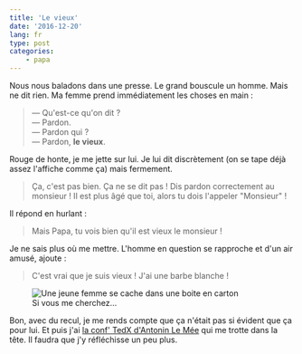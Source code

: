 ```yaml
---
title: 'Le vieux'
date: '2016-12-20'
lang: fr
type: post
categories:
    - papa
---
```


Nous nous baladons dans une presse. Le grand bouscule un homme. Mais ne dit rien. Ma femme prend immédiatement les choses en main :

> — Qu'est-ce qu'on dit ?  
> — Pardon.  
> — Pardon qui ?  
> — Pardon, **le vieux**.

Rouge de honte, je me jette sur lui. Je lui dit discrètement (on se tape déjà assez l'affiche comme ça) mais fermement.

> Ça, c'est pas bien. Ça ne se dit pas ! Dis pardon correctement au monsieur ! Il est plus âgé que toi, alors tu dois l'appeler "Monsieur" !

Il répond en hurlant :

> Mais Papa, tu vois bien qu'il est vieux le monsieur !

Je ne sais plus où me mettre. L'homme en question se rapproche et d'un air amusé, ajoute :

> C'est vrai que je suis vieux ! J'ai une barbe blanche !

<figure>
  <img src="{{ page.url }}shame.gif" alt="Une jeune femme se cache dans une boite en carton"/>
  <figcaption>Si vous me cherchez…</figcaption>
</figure>

Bon, avec du recul, je me rends compte que ça n'était pas si évident que ça pour lui. Et puis j'ai [la conf' TedX d'Antonin Le Mée](https://www.youtube.com/watch?v=8aM0mWvEdvo) qui me trotte dans la tête. Il faudra que j'y réfléchisse un peu plus.